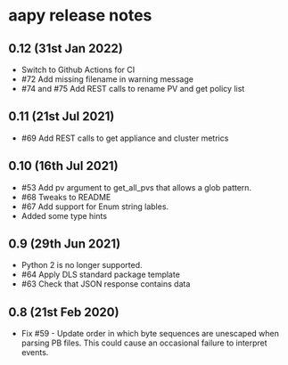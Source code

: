 aapy release notes
==================

0.12 (31st Jan 2022)
--------------------

- Switch to Github Actions for CI
- #72 Add missing filename in warning message
- #74 and #75 Add REST calls to rename PV and get
  policy list

0.11 (21st Jul 2021)
--------------------

- #69 Add REST calls to get appliance and cluster metrics

0.10 (16th Jul 2021)
--------------------

- #53 Add pv argument to get_all_pvs that allows a glob pattern.
- #68 Tweaks to README
- #67 Add support for Enum string lables.
- Added some type hints

0.9 (29th Jun 2021)
-------------------

- Python 2 is no longer supported.
- #64 Apply DLS standard package template
- #63 Check that JSON response contains data


0.8 (21st Feb 2020)
-------------------

- Fix #59 - Update order in which byte sequences are unescaped when parsing 
  PB files. This could cause an occasional failure to interpret events.


